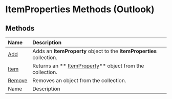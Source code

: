 
# ItemProperties Methods (Outlook)

## Methods



|**Name**|**Description**|
|:-----|:-----|
| [Add](317daeba-e34c-8458-2492-c434707fa805.md)|Adds an  **ItemProperty** object to the **ItemProperties** collection.|
| [Item](51bb7900-d3fc-650d-d43b-0da14e13ca5a.md)|Returns an  ** [ItemProperty](3570d1f9-40ed-0a99-f63c-141134418c3b.md)** object from the collection.|
| [Remove](51d0320b-99f4-60df-4646-b8e365813d2f.md)|Removes an object from the collection.|
|Name|Description|
